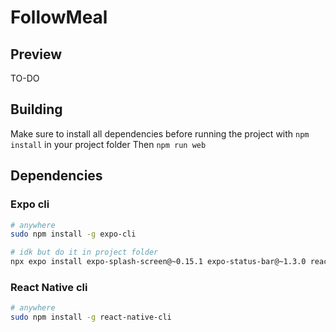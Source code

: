 # FollowMeal

## Preview

TO-DO

## Building

Make sure to install all dependencies before running the project with `npm install` in your project folder
Then `npm run web`

## Dependencies

### Expo cli

```bash
# anywhere
sudo npm install -g expo-cli

# idk but do it in project folder
npx expo install expo-splash-screen@~0.15.1 expo-status-bar@~1.3.0 react@17.0.2 react-dom@17.0.2 react-native@0.68.1 react-native-web@0.17.7
```

### React Native cli

```bash
# anywhere
sudo npm install -g react-native-cli
```
